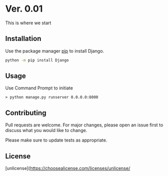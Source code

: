 # Ver. 0.01

This is where we start

## Installation

Use the package manager [pip](https://pip.pypa.io/en/stable/) to install Django.

```bash
python -m pip install Django
```

## Usage

Use Command Prompt to initiate

    > python manage.py runserver 0.0.0.0:8000

## Contributing
Pull requests are welcome. For major changes, please open an issue first to discuss what you would like to change.

Please make sure to update tests as appropriate.

## License
[unlicense](https://choosealicense.com/licenses/unlicense/
